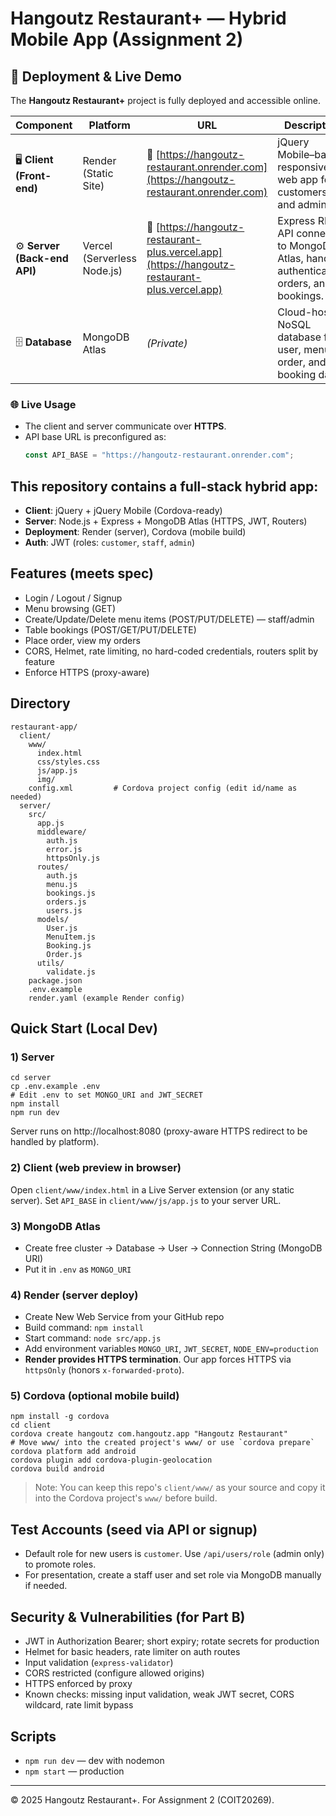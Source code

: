 # Hangoutz Restaurant+ — Hybrid Mobile App (Assignment 2)

## 🚀 Deployment & Live Demo

The **Hangoutz Restaurant+** project is fully deployed and accessible online.

| Component | Platform | URL | Description |
|------------|-----------|-----|-------------|
| 🖥️ **Client (Front-end)** | Render (Static Site) | 🔗 [https://hangoutz-restaurant.onrender.com](https://hangoutz-restaurant.onrender.com) | jQuery Mobile–based responsive web app for customers and admins. |
| ⚙️ **Server (Back-end API)** | Vercel (Serverless Node.js) | 🔗 [https://hangoutz-restaurant-plus.vercel.app](https://hangoutz-restaurant-plus.vercel.app) | Express REST API connected to MongoDB Atlas, handles authentication, orders, and bookings. |
| 🗄️ **Database** | MongoDB Atlas | *(Private)* | Cloud-hosted NoSQL database for user, menu, order, and booking data. |

### 🌐 Live Usage
- The client and server communicate over **HTTPS**.  
- API base URL is preconfigured as:  
  ```js
  const API_BASE = "https://hangoutz-restaurant.onrender.com";


## This repository contains a full-stack hybrid app:
- **Client**: jQuery + jQuery Mobile (Cordova-ready)
- **Server**: Node.js + Express + MongoDB Atlas (HTTPS, JWT, Routers)
- **Deployment**: Render (server), Cordova (mobile build)
- **Auth**: JWT (roles: `customer`, `staff`, `admin`)

## Features (meets spec)
- Login / Logout / Signup
- Menu browsing (GET)
- Create/Update/Delete menu items (POST/PUT/DELETE) — staff/admin
- Table bookings (POST/GET/PUT/DELETE)
- Place order, view my orders
- CORS, Helmet, rate limiting, no hard-coded credentials, routers split by feature
- Enforce HTTPS (proxy-aware)

## Directory
```
restaurant-app/
  client/
    www/
      index.html
      css/styles.css
      js/app.js
      img/
    config.xml         # Cordova project config (edit id/name as needed)
  server/
    src/
      app.js
      middleware/
        auth.js
        error.js
        httpsOnly.js
      routes/
        auth.js
        menu.js
        bookings.js
        orders.js
        users.js
      models/
        User.js
        MenuItem.js
        Booking.js
        Order.js
      utils/
        validate.js
    package.json
    .env.example
    render.yaml (example Render config)
```

## Quick Start (Local Dev)

### 1) Server
```
cd server
cp .env.example .env
# Edit .env to set MONGO_URI and JWT_SECRET
npm install
npm run dev
```
Server runs on http://localhost:8080 (proxy-aware HTTPS redirect to be handled by platform).

### 2) Client (web preview in browser)
Open `client/www/index.html` in a Live Server extension (or any static server).
Set `API_BASE` in `client/www/js/app.js` to your server URL.

### 3) MongoDB Atlas
- Create free cluster → Database → User → Connection String (MongoDB URI)
- Put it in `.env` as `MONGO_URI`

### 4) Render (server deploy)
- Create New Web Service from your GitHub repo
- Build command: `npm install`
- Start command: `node src/app.js`
- Add environment variables `MONGO_URI`, `JWT_SECRET`, `NODE_ENV=production`
- **Render provides HTTPS termination**. Our app forces HTTPS via `httpsOnly` (honors `x-forwarded-proto`).

### 5) Cordova (optional mobile build)
```
npm install -g cordova
cd client
cordova create hangoutz com.hangoutz.app "Hangoutz Restaurant"
# Move www/ into the created project's www/ or use `cordova prepare`
cordova platform add android
cordova plugin add cordova-plugin-geolocation
cordova build android
```
> Note: You can keep this repo's `client/www/` as your source and copy it into the Cordova project's `www/` before build.

## Test Accounts (seed via API or signup)
- Default role for new users is `customer`. Use `/api/users/role` (admin only) to promote roles.
- For presentation, create a staff user and set role via MongoDB manually if needed.

## Security & Vulnerabilities (for Part B)
- JWT in Authorization Bearer; short expiry; rotate secrets for production
- Helmet for basic headers, rate limiter on auth routes
- Input validation (`express-validator`)
- CORS restricted (configure allowed origins)
- HTTPS enforced by proxy
- Known checks: missing input validation, weak JWT secret, CORS wildcard, rate limit bypass

## Scripts
- `npm run dev` — dev with nodemon
- `npm start` — production

---

© 2025 Hangoutz Restaurant+. For Assignment 2 (COIT20269).
